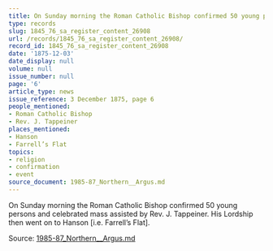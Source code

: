 ```yaml
---
title: On Sunday morning the Roman Catholic Bishop confirmed 50 young persons
type: records
slug: 1845_76_sa_register_content_26908
url: /records/1845_76_sa_register_content_26908/
record_id: 1845_76_sa_register_content_26908
date: '1875-12-03'
date_display: null
volume: null
issue_number: null
page: '6'
article_type: news
issue_reference: 3 December 1875, page 6
people_mentioned:
- Roman Catholic Bishop
- Rev. J. Tappeiner
places_mentioned:
- Hanson
- Farrell’s Flat
topics:
- religion
- confirmation
- event
source_document: 1985-87_Northern__Argus.md
---
```


On Sunday morning the Roman Catholic Bishop confirmed 50 young persons and celebrated mass assisted by Rev. J. Tappeiner.  His Lordship then went on to Hanson [i.e. Farrell’s Flat].

Source: [1985-87_Northern__Argus.md](/downloads/markdown/1985-87_Northern__Argus.md)
